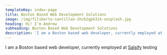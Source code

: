```yaml
---
templateKey: index-page
title: Boston Based Web Development Solutions
image: /img/filiberto-santillan-1hcb2gpk3ik-unsplash.jpg
heading: Hi! I'm Andrew
subheading: Boston Based Web Development Solutions
description: 'I am a Boston based web developer, currently employed at Salsify. '
---
```

I am a Boston based web developer, currently employed at [Salsify](https://salsify.com) testing
